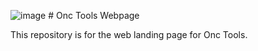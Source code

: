 ![image](img/onctoolslogo.png) # Onc Tools Webpage

This repository is for the web landing page for Onc Tools. 
